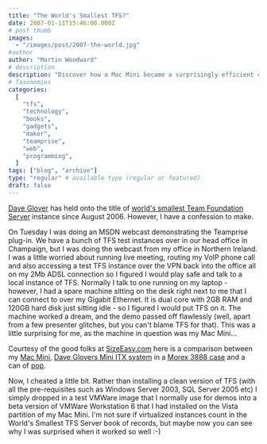```yaml
---
title: "The World's Smallest TFS?"
date: 2007-01-11T15:46:00.000Z
# post thumb
images:
  - "/images/post/2007-the-world.jpg"
#author
author: "Martin Woodward"
# description
description: "Discover how a Mac Mini became a surprisingly efficient competitor for the title of the world's smallest Team Foundation Server instance."
# Taxonomies
categories:
  [
    "tfs",
    "technology",
    "books",
    "gadgets",
    "maker",
    "teamprise",
    "web",
    "programming",
  ]
tags: ["blog", "archive"]
type: "regular" # available type (regular or featured)
draft: false
---
```


[Dave Glover](http://blogs.msdn.com/dglover/default.aspx) has held onto the title of [world's smallest Team Foundation Server](http://blogs.msdn.com/dglover/archive/2006/08/07/690479.aspx) instance since August 2006. However, I have a confession to make.

On Tuesday I was doing an MSDN webcast demonstrating the Teamprise plug-in. We have a bunch of TFS test instances over in our head office in Champaign, but I was doing the webcast from my office in Northern Ireland. I was a little worried about running live meeting, routing my VoIP phone call and also accessing a test TFS instance over the VPN back into the office all on my 2Mb ADSL connection so I figured I would play safe and talk to a local instance of TFS. Normally I talk to one running on my laptop - however, I had a spare machine sitting on the desk right next to me that I can connect to over my Gigabit Ethernet. It is dual core with 2GB RAM and 120GB hard disk just sitting idle - so I figured I would put TFS on it. The machine worked a dream, and the demo passed off flawlessly (well, apart from a few presenter glitches, but you can't blame TFS for that). This was a little surprising for me, as the machine in question was my Mac Mini...

Courtesy of the good folks at [SizeEasy.com](http://www.sizeasy.com/) here is a comparison between my [Mac Mini](http://www.apple.com/macmini/), [Dave Glovers Mini ITX system](http://blogs.msdn.com/dglover/archive/2006/08/07/690479.aspx) in a [Morex 3888 case](http://www.auspcmarket.com.au/show_product_info.php?input[product_code]=CA-MO3688BLK-80&input[category_id]=371) and a can of [pop](http://www.popvssoda.com/).

Now, I cheated a little bit. Rather than installing a clean version of TFS (with all the pre-requisites such as Windows Server 2003, SQL Server 2005 etc) I simply dropped in a test VMWare image that I normally use for demos into a beta version of VMWare Workstation 6 that I had installed on the Vista partition of my Mac Mini. I'm not sure if virtualized instances count in the World's Smallest TFS Server book of records, but maybe now you can see why I was surprised when it worked so well :-)
